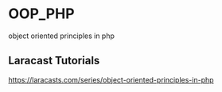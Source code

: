 # OOP_PHP

object oriented principles in php 

## Laracast Tutorials

https://laracasts.com/series/object-oriented-principles-in-php


